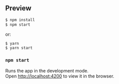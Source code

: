 ## Preview

```bash
$ npm install
$ npm start
```

or:

```bash
$ yarn
$ yarn start
```
### `npm start`

Runs the app in the development mode.<br>
Open [http://localhost:4200](http://localhost:4200) to view it in the browser.






